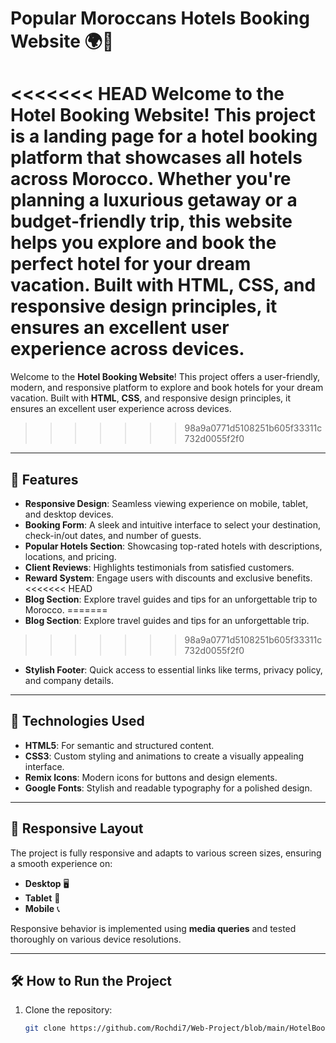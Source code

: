 # Popular Moroccans Hotels Booking Website 🌍🏨

<<<<<<< HEAD
Welcome to the **Hotel Booking Website**! This project is a **landing page for a hotel booking platform** that showcases **all hotels across Morocco**. Whether you're planning a luxurious getaway or a budget-friendly trip, this website helps you explore and book the perfect hotel for your dream vacation. Built with **HTML**, **CSS**, and responsive design principles, it ensures an excellent user experience across devices.
=======
Welcome to the **Hotel Booking Website**! This project offers a user-friendly, modern, and responsive platform to explore and book hotels for your dream vacation. Built with **HTML**, **CSS**, and responsive design principles, it ensures an excellent user experience across devices.
>>>>>>> 98a9a0771d5108251b605f33311c732d0055f2f0

---

## 🌟 Features

- **Responsive Design**: Seamless viewing experience on mobile, tablet, and desktop devices.
- **Booking Form**: A sleek and intuitive interface to select your destination, check-in/out dates, and number of guests.
- **Popular Hotels Section**: Showcasing top-rated hotels with descriptions, locations, and pricing.
- **Client Reviews**: Highlights testimonials from satisfied customers.
- **Reward System**: Engage users with discounts and exclusive benefits.
<<<<<<< HEAD
- **Blog Section**: Explore travel guides and tips for an unforgettable trip to Morocco.
=======
- **Blog Section**: Explore travel guides and tips for an unforgettable trip.
>>>>>>> 98a9a0771d5108251b605f33311c732d0055f2f0
- **Stylish Footer**: Quick access to essential links like terms, privacy policy, and company details.

---

## 🚀 Technologies Used

- **HTML5**: For semantic and structured content.
- **CSS3**: Custom styling and animations to create a visually appealing interface.
- **Remix Icons**: Modern icons for buttons and design elements.
- **Google Fonts**: Stylish and readable typography for a polished design.

---

## 📱 Responsive Layout

The project is fully responsive and adapts to various screen sizes, ensuring a smooth experience on:

- **Desktop** 🖥️
- **Tablet** 📱
- **Mobile** 📞

Responsive behavior is implemented using **media queries** and tested thoroughly on various device resolutions.

---

## 🛠️ How to Run the Project

1. Clone the repository:
   ```bash
   git clone https://github.com/Rochdi7/Web-Project/blob/main/HotelBooking/
